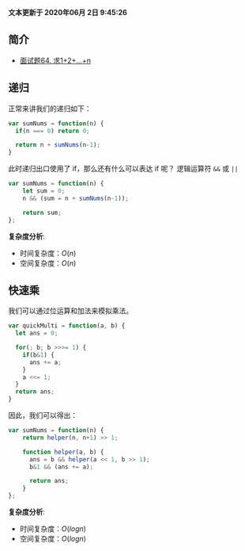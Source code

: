 **文本更新于 2020年06月 2日  9:45:26**
## 简介
- [面试题64. 求1+2+…+n](https://leetcode-cn.com/problems/qiu-12n-lcof/)


## 递归
正常来讲我们的递归如下：
```javascript
var sumNums = function(n) {
  if(n === 0) return 0;

  return n + sumNums(n-1);
}
```

此时递归出口使用了 if，那么还有什么可以表达 if 呢？
逻辑运算符 `&&` 或 `||`

```javascript
var sumNums = function(n) {
    let sum = 0;
    n && (sum = n + sumNums(n-1));

    return sum;
};
```
**复杂度分析**:
- 时间复杂度：$O(n)$
- 空间复杂度：$O(n)$

## 快速乘
我们可以通过位运算和加法来模拟乘法。

```javascript
var quickMulti = function(a, b) {
  let ans = 0;

  for(; b; b >>>= 1) {
    if(b&1) {
      ans += a;
    }
    a <<= 1;
  }
  return ans;
}

```

因此，我们可以得出：
```javascript
var sumNums = function(n) {
    return helper(n, n+1) >> 1;

    function helper(a, b) {
      ans = b && helper(a << 1, b >> 1);
      b&1 && (ans += a);

      return ans;
    }
};
```
**复杂度分析**:
- 时间复杂度：$O(logn)$
- 空间复杂度：$O(logn)$